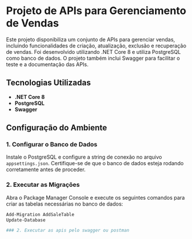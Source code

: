 # Projeto de APIs para Gerenciamento de Vendas

Este projeto disponibiliza um conjunto de APIs para gerenciar vendas, incluindo funcionalidades de criação, atualização, exclusão e recuperação de vendas. Foi desenvolvido utilizando .NET Core 8 e utiliza PostgreSQL como banco de dados. O projeto também inclui Swagger para facilitar o teste e a documentação das APIs.

## Tecnologias Utilizadas

- **.NET Core 8**
- **PostgreSQL**
- **Swagger**

## Configuração do Ambiente

### 1. Configurar o Banco de Dados

Instale o PostgreSQL e configure a string de conexão no arquivo `appsettings.json`. Certifique-se de que o banco de dados esteja rodando corretamente antes de proceder.

### 2. Executar as Migrações

Abra o Package Manager Console e execute os seguintes comandos para criar as tabelas necessárias no banco de dados:

```bash
Add-Migration AddSaleTable
Update-Database

### 2. Executar as apis pelo swagger ou postman